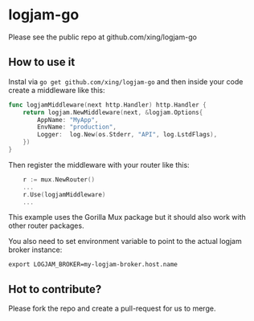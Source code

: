 # logjam-go

Please see the public repo at github.com/xing/logjam-go


## How to use it
Instal via `go get github.com/xing/logjam-go` and then inside your code create a middleware like this:

```go
func logjamMiddleware(next http.Handler) http.Handler {
	return logjam.NewMiddleware(next, &logjam.Options{
		AppName: "MyApp",
		EnvName: "production",
		Logger:  log.New(os.Stderr, "API", log.LstdFlags),
	})
}
```

Then register the middleware with your router like this:

```go
    r := mux.NewRouter()
    ...
    r.Use(logjamMiddleware)
    ...
```

This example uses the Gorilla Mux package but it should also work with other router packages.

You also need to set environment variable to point to the actual logjam broker instance:

`export LOGJAM_BROKER=my-logjam-broker.host.name`

## Hot to contribute?
Please fork the repo and create a pull-request for us to merge.
